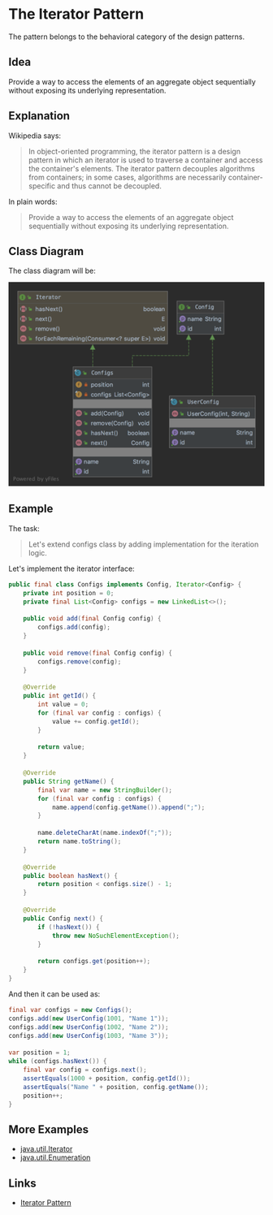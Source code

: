 # The Iterator Pattern

The pattern belongs to the behavioral category of the design patterns.

## Idea 

Provide a way to access the elements of an aggregate object sequentially without exposing its underlying representation.

## Explanation

Wikipedia says:

> In object-oriented programming, the iterator pattern is a design pattern in which an iterator is used to traverse 
a container and access the container's elements. The iterator pattern decouples algorithms from containers; 
in some cases, algorithms are necessarily container-specific and thus cannot be decoupled. 

In plain words:

> Provide a way to access the elements of an aggregate object sequentially without exposing its underlying representation.

## Class Diagram

The class diagram will be:

![alt text](../etc/iterator.png "Iterator class diagram")

## Example

The task:

> Let's extend configs class by adding implementation for the iteration logic.

Let's implement the iterator interface:

```java
public final class Configs implements Config, Iterator<Config> {
    private int position = 0;
    private final List<Config> configs = new LinkedList<>();

    public void add(final Config config) {
        configs.add(config);
    }

    public void remove(final Config config) {
        configs.remove(config);
    }

    @Override
    public int getId() {
        int value = 0;
        for (final var config : configs) {
            value += config.getId();
        }

        return value;
    }

    @Override
    public String getName() {
        final var name = new StringBuilder();
        for (final var config : configs) {
            name.append(config.getName()).append(";");
        }

        name.deleteCharAt(name.indexOf(";"));
        return name.toString();
    }

    @Override
    public boolean hasNext() {
        return position < configs.size() - 1;
    }

    @Override
    public Config next() {
        if (!hasNext()) {
            throw new NoSuchElementException();
        }

        return configs.get(position++);
    }
}
```

And then it can be used as:

```java
final var configs = new Configs();
configs.add(new UserConfig(1001, "Name 1"));
configs.add(new UserConfig(1002, "Name 2"));
configs.add(new UserConfig(1003, "Name 3"));

var position = 1;
while (configs.hasNext()) {
    final var config = configs.next();
    assertEquals(1000 + position, config.getId());
    assertEquals("Name " + position, config.getName());
    position++;
}
```

## More Examples

* [java.util.Iterator](https://docs.oracle.com/en/java/javase/11/docs/api/java.base/java/util/Iterator.html)
* [java.util.Enumeration](https://docs.oracle.com/en/java/javase/11/docs/api/java.base/java/util/Enumeration.html)

## Links

* [Iterator Pattern](https://en.wikipedia.org/wiki/Iterator_pattern)